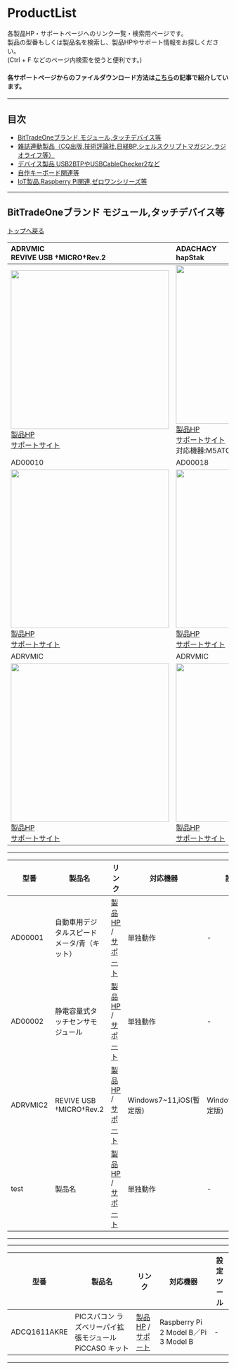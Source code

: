 # ProductList
各製品HP・サポートページへのリンク一覧・検索用ページです。  
製品の型番もしくは製品名を検索し、製品HPやサポート情報をお探しください。  
(Ctrl + F などのページ内検索を使うと便利です。)  
#### 各サポートページからのファイルダウンロード方法は[こちら](https://bit-trade-one.co.jp/h2gh/)の記事で紹介しています。

---

## 目次
- [BitTradeOneブランド モジュール,タッチデバイス等 ](#bittradeoneブランド-モジュールタッチデバイス等)
- [雑誌連動製品（CQ出版,技術評論社,日経BP,シェルスクリプトマガジン,ラジオライフ等）](#雑誌連動製品cq出版技術評論社日経bpシェルスクリプトマガジンラジオライフ等)
- [デバイス製品 USB2BTPやUSBCableChecker2など](#デバイス製品-usb2btpやusbcablechecker2など)
- [自作キーボード関連等](#自作キーボード関連等)
- [IoT製品,Raspberry Pi関連,ゼロワンシリーズ等](#iot製品raspberry-pi関連ゼロワンシリーズ等)

<!--mdでページ内リンクを貼る際はこちらの記事がとてもわかりやすいので必読です！https://qiita.com/hennin/items/7ee58dd7d7c013a23be7#%E5%8D%8A%E8%A7%92%E8%A8%98%E5%8F%B7%E3%81%AF%E3%82%A2%E3%83%B3%E3%83%80%E3%83%BC%E3%83%90%E3%83%BC_%E3%81%A8%E3%83%8F%E3%82%A4%E3%83%95%E3%83%B3-%E4%BB%A5%E5%A4%96%E7%9C%81%E7%95%A5
-->

---


## BitTradeOneブランド モジュール,タッチデバイス等
[トップへ戻る](#productlist)
  
| <a id="ADRVMIC">ADRVMIC</a> <br>REVIVE USB †MICRO†Rev.2 | <a id="ADACHACY">ADACHACY</a> <br>hapStak | 
| :--- | :--- |
|<a href="https://bit-trade-one.co.jp/adrvmic/"><img src="https://bit-trade-one.co.jp/wp/wp-content/uploads/2021/12/2d0d67c312d1b9bc41fbb87ea2492977.jpg" width="360px"> <br>製品HP</a><br>[サポートサイト]() | <a href="https://bit-trade-one.co.jp/hapstak/"><img src="https://bit-trade-one.co.jp/wp/wp-content/uploads/2021/09/hapStak-Bn-BIG.png" width="360px"> <br>製品HP</a><br>[サポートサイト]()<br>対応機器:M5ATOM、ArduinoMRK|
| <a id="AD00010">AD00010</a> | <a id="AD00018">AD00018</a> | 
|<a href="https://bit-trade-one.co.jp/product/module/ad00010/"><img src="https://bit-trade-one.co.jp/wp/wp-content/uploads/2014/04/517ef8cc91ae0376389ee049abca5934.png" width="360px"> <br>製品HP</a><br>[サポートサイト]()| <a href="https://bit-trade-one.co.jp/product/module/ad00018/"><img src="https://bit-trade-one.co.jp/wp/wp-content/uploads/2014/04/ce3a1cb1fd6c72f79f2a050123174e51.png" width="360px"> <br>製品HP</a><br>[サポートサイト]() |
| <a id="ADRVMIC">ADRVMIC</a>  | <a id="ADRVMIC">ADRVMIC</a>  | 
|<a href="https://bit-trade-one.co.jp/adrvmic/"><img src="https://bit-trade-one.co.jp/wp/wp-content/uploads/2021/12/2d0d67c312d1b9bc41fbb87ea2492977.jpg" width="360px"> <br>製品HP</a><br>[サポートサイト]()| <a href="https://bit-trade-one.co.jp/adrvmic/"><img src="https://bit-trade-one.co.jp/wp/wp-content/uploads/2021/12/2d0d67c312d1b9bc41fbb87ea2492977.jpg" width="360px"> <br>製品HP</a><br>[サポートサイト]() |

---

| 型番 | 製品名 | リンク | 対応機器 | 設定ツール |
| --- | --- | --- | --- | --- |
| <a id="AD00001">AD00001</a> | 自動車用デジタルスピードメータ/青（キット）  |[製品HP](https://bit-trade-one.co.jp/product/assemblydisk/ad00001/) / [サポート](https://github.com/bit-trade-one/AD00001-Digital-Speed-Meter)  | 単独動作 | - |
| <a id="AD00002">AD00002</a> | 静電容量式タッチセンサモジュール  | [製品HP](https://bit-trade-one.co.jp/product/module/ad00002/) / [サポート](https://bit-trade-one.co.jp/product/module/ad00002/) | 単独動作 | - |
|<a id="ADRVMIC">ADRVMIC2</a>| REVIVE USB †MICRO†Rev.2 | [製品HP](https://github.com/bit-trade-one/ADRVMICR2-REVIVE-USB-Micro-Rev2) / [サポート](https://bit-trade-one.co.jp/adrvmic/) | Windows7~11,iOS(暫定版) | Windows7~11,iOS(暫定版)|
|<a id="test">test</a>| 製品名 | [製品HP]() / [サポート]() | 単独動作 | - |

---

---

| 型番 | 製品名 | リンク | 対応機器 | 設定ツール |
| --- | --- | --- | --- | --- |
| <a id="ADCQ1611AKRE">ADCQ1611AKRE</a> | PICスパコン ラズベリーパイ拡張モジュール PiCCASO キット  |[製品HP](https://bit-trade-one.co.jp/product/module/adcq1611ap/) / [サポート](https://github.com/bit-trade-one/ADCQ1611AP_CQ_PICCASO)  | Raspberry Pi 2 Model B／Pi 3 Model B | - |


---
